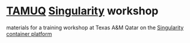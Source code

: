 # [TAMUQ](https://www.qatar.tamu.edu/) [Singularity](sylabs.io) workshop

materials for a training workshop at Texas A&M Qatar on the 
[Singularity container platform](https://github.com/sylabs/singularity)
